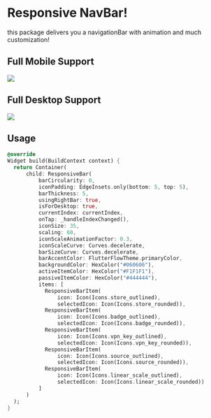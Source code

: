 # Responsive NavBar!

this package delivers you a navigationBar with animation and much customization!

## Full Mobile Support
![](https://github.com/bknig99/responsive_navbar/readme_images/mobile.png)

## Full Desktop Support
![](https://github.com/bknig99/responsive_navbar/readme_images/desktop.png)

## Usage
```dart
@override
Widget build(BuildContext context) {
  return Container(
      child: ResponsiveBar(
          barCircularity: 0,
          iconPadding: EdgeInsets.only(bottom: 5, top: 5),
          barThickness: 5,
          usingRightBar: true,
          isForDesktop: true,
          currentIndex: currentIndex,
          onTap: _handleIndexChanged(),
          iconSize: 35,
          scaling: 60,
          iconScaleAnimationFactor: 0.3,
          iconScaleCurve: Curves.decelerate,
          barSizeCurve: Curves.decelerate,
          barAccentColor: FlutterFlowTheme.primaryColor,
          backgroundColor: HexColor("#060606"),
          activeItemColor: HexColor("#F1F1F1"),
          passiveItemColor: HexColor("#444444"),
          items: [
            ResponsiveBarItem(
                icon: Icon(Icons.store_outlined),
                selectedIcon: Icon(Icons.store_rounded)),
            ResponsiveBarItem(
                icon: Icon(Icons.badge_outlined),
                selectedIcon: Icon(Icons.badge_rounded)),
            ResponsiveBarItem(
                icon: Icon(Icons.vpn_key_outlined),
                selectedIcon: Icon(Icons.vpn_key_rounded)),
            ResponsiveBarItem(
                icon: Icon(Icons.source_outlined),
                selectedIcon: Icon(Icons.source_rounded)),
            ResponsiveBarItem(
                icon: Icon(Icons.linear_scale_outlined),
                selectedIcon: Icon(Icons.linear_scale_rounded))
          ]
      )
  );
}
```

